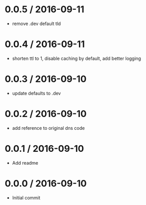 
0.0.5 / 2016-09-11
==================

  * remove .dev default tld

0.0.4 / 2016-09-11
==================

  * shorten ttl to 1, disable caching by default, add better logging

0.0.3 / 2016-09-10
==================

  * update defaults to .dev

0.0.2 / 2016-09-10
==================

  * add reference to original dns code

0.0.1 / 2016-09-10
==================

  * Add readme

0.0.0 / 2016-09-10
==================

  * Initial commit
